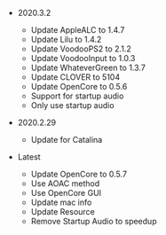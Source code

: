 - 2020.3.2
  - Update AppleALC to 1.4.7
  - Update Lilu to 1.4.2
  - Update VoodooPS2 to 2.1.2
  - Update VoodooInput to 1.0.3
  - Update WhateverGreen to 1.3.7
  - Update CLOVER to 5104
  - Update OpenCore to 0.5.6
  - Support for startup audio
  - Only use startup audio

- 2020.2.29
  - Update for Catalina
- Latest

  - Update OpenCore to 0.5.7
  - Use AOAC method
  - Use OpenCore GUI
  - Update mac info
  - Update Resource
  - Remove Startup Audio to speedup